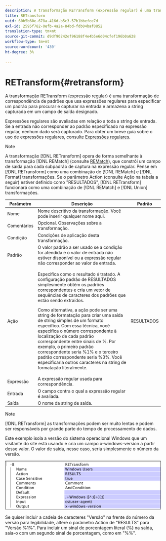 ```yaml
---
description: A transformação RETransform (expressão regular) é uma transformação de correspondência de padrões que usa expressões regulares para especificar um padrão para procurar e capturar na entrada e armazena a string capturada em um campo de saída designado.
title: RETransform
uuid: 60b5b60e-678a-416d-b5c3-57b1bbefce7d
exl-id: 2595f782-0efb-4a2a-84bd-fdb04baf0852
translation-type: tm+mt
source-git-commit: d9df90242ef96188f4e4b5e6d04cfef196b0a628
workflow-type: tm+mt
source-wordcount: '430'
ht-degree: 3%

---
```


# RETransform{#retransform}

A transformação RETransform (expressão regular) é uma transformação de correspondência de padrões que usa expressões regulares para especificar um padrão para procurar e capturar na entrada e armazena a string capturada em um campo de saída designado.

Expressões regulares são avaliadas em relação a toda a string de entrada. Se a entrada não corresponder ao padrão especificado na expressão regular, nenhum dado será capturado. Para obter um breve guia sobre o uso de expressões regulares, consulte [Expressões regulares](../../../../../home/c-dataset-const-proc/c-reg-exp.md#concept-070077baa419475094ef0469e92c5b9c).

>[!NOTE]
>
>A transformação [!DNL RETransform] opera de forma semelhante à transformação [!DNL REMatch] (consulte [REMatch](../../../../../home/c-dataset-const-proc/c-data-trans/c-transf-types/c-standard-transf/c-rematch.md#concept-7f0b1caad1df46aabef4448f88261a8e)), que constrói um campo de saída para cada subpadrão de captura na expressão regular. Pense em [!DNL RETransform] como uma combinação de [!DNL REMatch] e [!DNL Format] transformações. Se o parâmetro Action (consulte Ação na tabela a seguir) estiver definido como &quot;RESULTADOS&quot;, [!DNL RETransform] funcionará como uma combinação de [!DNL REMatch] e [!DNL Union] transformações.

<table id="table_51B7342E6A5E4E31913BD0F6A6ACC424"> 
 <thead> 
  <tr> 
   <th colname="col1" class="entry"> Parâmetro </th> 
   <th colname="col2" class="entry"> Descrição </th> 
   <th colname="col3" class="entry"> Padrão </th> 
  </tr> 
 </thead>
 <tbody> 
  <tr> 
   <td colname="col1"> Nome </td> 
   <td colname="col2"> Nome descritivo da transformação. Você pode inserir qualquer nome aqui. </td> 
   <td colname="col3"></td> 
  </tr> 
  <tr> 
   <td colname="col1"> Comentários </td> 
   <td colname="col2"> Opcional. Observações sobre a transformação. </td> 
   <td colname="col3"></td> 
  </tr> 
  <tr> 
   <td colname="col1"> Condição </td> 
   <td colname="col2"> Condições de aplicação desta transformação. </td> 
   <td colname="col3"></td> 
  </tr> 
  <tr> 
   <td colname="col1"> Padrão </td> 
   <td colname="col2"> O valor padrão a ser usado se a condição for atendida e o valor de entrada não estiver disponível ou a expressão regular não corresponder ao valor de entrada. </td> 
   <td colname="col3"></td> 
  </tr> 
  <tr> 
   <td colname="col1"> Ação </td> 
   <td colname="col2"> <p>Especifica como o resultado é tratado. A configuração padrão de RESULTADOS simplesmente obtém os padrões correspondentes e cria um vetor de sequências de caracteres dos padrões que estão sendo extraídos. </p> <p> Como alternativa, a ação pode ser uma string de formatação para criar uma saída de string simples de um formato específico. Com essa técnica, você especifica o número correspondente à localização de cada padrão correspondente entre sinais de %. Por exemplo, o primeiro padrão correspondente seria %1% e o terceiro padrão correspondente seria %3%. Você especificaria outros caracteres na string de formatação literalmente. </p> </td> 
   <td colname="col3"> RESULTADOS </td> 
  </tr> 
  <tr> 
   <td colname="col1"> Expressão </td> 
   <td colname="col2"> A expressão regular usada para correspondência. </td> 
   <td colname="col3"></td> 
  </tr> 
  <tr> 
   <td colname="col1"> Entrada </td> 
   <td colname="col2"> O campo contra o qual a expressão regular é avaliada. </td> 
   <td colname="col3"></td> 
  </tr> 
  <tr> 
   <td colname="col1"> Saída </td> 
   <td colname="col2"> O nome da string de saída. </td> 
   <td colname="col3"></td> 
  </tr> 
 </tbody> 
</table>

>[!NOTE]
>
>[!DNL RETransform] as transformações podem ser muito lentas e podem ser responsáveis por grande parte do tempo de processamento de dados.

Este exemplo isola a versão do sistema operacional Windows que um visitante do site está usando e cria um campo x-windows-version a partir desse valor. O valor de saída, nesse caso, seria simplesmente o número da versão.

![](assets/cfg_TransformationType_RegularExpression.png)

Se quiser incluir a cadeia de caracteres &quot;Versão&quot; na frente do número da versão para legibilidade, altere o parâmetro Action de &quot;RESULTS&quot; para &quot;Versão %1%&quot;. Para incluir um sinal de porcentagem literal (%) na saída, saia-o com um segundo sinal de porcentagem, como em &quot;%%&quot;.
